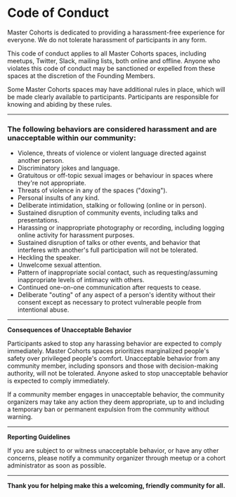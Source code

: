 # Code of Conduct

Master Cohorts is dedicated to providing a harassment-free experience for everyone. We do not tolerate harassment of participants in any form.

This code of conduct applies to all Master Cohorts spaces, including meetups, Twitter, Slack, mailing lists, both online and offline. Anyone who violates this code of conduct may be sanctioned or expelled from these spaces at the discretion of the Founding Members.

Some Master Cohorts spaces may have additional rules in place, which will be made clearly available to participants. Participants are responsible for knowing and abiding by these rules.

---

 

### The following behaviors are considered harassment and are unacceptable within our community:

* Violence, threats of violence or violent language directed against another person.
* Discriminatory jokes and language.
* Gratuitous or off-topic sexual images or behaviour in spaces where they're not appropriate.
* Threats of violence in any of the spaces ("doxing").
* Personal insults of any kind.
* Deliberate intimidation, stalking or following (online or in person).
* Sustained disruption of community events, including talks and presentations.
* Harassing or inappropriate photography or recording, including logging online activity for harassment purposes.
* Sustained disruption of talks or other events, and behavior that interferes with another's full participation will not be tolerated.
* Heckling the speaker.
* Unwelcome sexual attention.
* Pattern of inappropriate social contact, such as requesting/assuming inappropriate levels of intimacy with others.
* Continued one-on-one communication after requests to cease.
* Deliberate "outing" of any aspect of a person's identity without their consent except as necessary to protect vulnerable people from intentional abuse.

---

**Consequences of Unacceptable Behavior**


Participants asked to stop any harassing behavior are expected to comply immediately.
Master Cohorts spaces prioritizes marginalized people's safety over privileged people's comfort.
Unacceptable behavior from any community member, including sponsors and those with decision-making authority, will not be tolerated.
Anyone asked to stop unacceptable behavior is expected to comply immediately. 

If a community member engages in unacceptable behavior, the community organizers may take any action they deem appropriate, up to and including a temporary ban or permanent expulsion from the community without warning.

---

**Reporting Guidelines**

If you are subject to or witness unacceptable behavior, or have any other concerns, please notify a community organizer through meetup or a cohort administrator as soon as possible.

---

**Thank you for helping make this a welcoming, friendly community for all.** 
